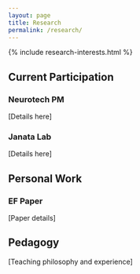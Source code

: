 ```yaml
---
layout: page
title: Research
permalink: /research/
---
```


{% include research-interests.html %}

## Current Participation
### Neurotech PM
[Details here]

### Janata Lab
[Details here]

## Personal Work
### EF Paper
[Paper details]

## Pedagogy
[Teaching philosophy and experience]

